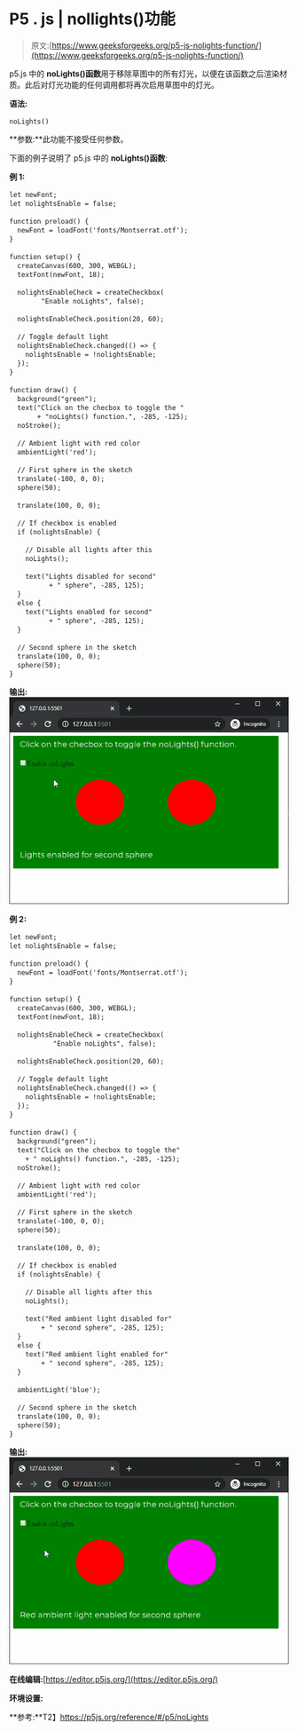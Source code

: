 # P5 . js | nollights()功能

> 原文:[https://www.geeksforgeeks.org/p5-js-nolights-function/](https://www.geeksforgeeks.org/p5-js-nolights-function/)

p5.js 中的 **noLights()函数**用于移除草图中的所有灯光，以便在该函数之后渲染材质。此后对灯光功能的任何调用都将再次启用草图中的灯光。

**语法:**

```
noLights()
```

**参数:**此功能不接受任何参数。

下面的例子说明了 p5.js 中的 **noLights()函数**:

**例 1:**

```
let newFont;
let nolightsEnable = false;

function preload() {
  newFont = loadFont('fonts/Montserrat.otf');
}

function setup() {
  createCanvas(600, 300, WEBGL);
  textFont(newFont, 18);

  nolightsEnableCheck = createCheckbox(
        "Enable noLights", false);

  nolightsEnableCheck.position(20, 60);

  // Toggle default light
  nolightsEnableCheck.changed(() => {
    nolightsEnable = !nolightsEnable;
  });
}

function draw() {
  background("green");
  text("Click on the checbox to toggle the "
       + "noLights() function.", -285, -125);
  noStroke();

  // Ambient light with red color
  ambientLight('red');

  // First sphere in the sketch
  translate(-100, 0, 0);
  sphere(50);

  translate(100, 0, 0);

  // If checkbox is enabled
  if (nolightsEnable) {

    // Disable all lights after this
    noLights();

    text("Lights disabled for second"
          + " sphere", -285, 125);
  }
  else {
    text("Lights enabled for second"
          + " sphere", -285, 125);
  }

  // Second sphere in the sketch
  translate(100, 0, 0);
  sphere(50);
}
```

**输出:**
![toggle-noLights](img/9a1366376cf3656cb65d8e8bc11dc871.png)

**例 2:**

```
let newFont;
let nolightsEnable = false;

function preload() {
  newFont = loadFont('fonts/Montserrat.otf');
}

function setup() {
  createCanvas(600, 300, WEBGL);
  textFont(newFont, 18);

  nolightsEnableCheck = createCheckbox(
           "Enable noLights", false);

  nolightsEnableCheck.position(20, 60);

  // Toggle default light
  nolightsEnableCheck.changed(() => {
    nolightsEnable = !nolightsEnable;
  });
}

function draw() {
  background("green");
  text("Click on the checbox to toggle the"
    + " noLights() function.", -285, -125);
  noStroke();

  // Ambient light with red color
  ambientLight('red');

  // First sphere in the sketch
  translate(-100, 0, 0);
  sphere(50);

  translate(100, 0, 0);

  // If checkbox is enabled
  if (nolightsEnable) {

    // Disable all lights after this
    noLights();

    text("Red ambient light disabled for"
        + " second sphere", -285, 125);
  }
  else {
    text("Red ambient light enabled for"
        + " second sphere", -285, 125);
  }

  ambientLight('blue');

  // Second sphere in the sketch
  translate(100, 0, 0);
  sphere(50);
}
```

**输出:**
![toggle-two-ambient-noLights](img/9d636a52ac065af21f6600ca952b3f7e.png)

**在线编辑:**[https://editor.p5js.org/](https://editor.p5js.org/)

**环境设置:**

**参考:**T2】https://p5js.org/reference/#/p5/noLights